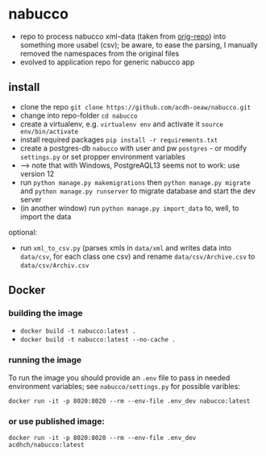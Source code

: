 # nabucco
* repo to process nabucco xml-data (taken from [orig-repo](https://github.com/DigitalPasts/nabucco/tree/master/nabucco-xml)) into something more usabel (csv); be aware, to ease the parsing, I manually removed the namespaces from the original files
* evolved to application repo for generic nabucco app

## install

* clone the repo `git clone https://github.com/acdh-oeaw/nabucco.git`
* change into repo-folder `cd nabucco`
* create a virtualenv, e.g. `virtualenv env` and activate it `source env/bin/activate`
* install required packages `pip install -r requirements.txt`
* create a postgres-db `nabucco` with user and pw `postgres` - or modify `settings.py` or set propper environment variables
*  --> note that with Windows, PostgreAQL13 seems not to work: use version 12
* run `python manage.py makemigrations` then `python manage.py migrate` and  `python manage.py runserver` to migrate database and start the dev server
* (in another window) run `python manage.py import_data` to, well, to import the data

optional:

* run `xml_to_csv.py` (parses xmls in `data/xml` and writes data into `data/csv`, for each class one csv) and rename `data/csv/Archive.csv` to `data/csv/Archiv.csv`

## Docker

### building the image

* `docker build -t nabucco:latest .`
* `docker build -t nabucco:latest --no-cache .`

### running the image

To run the image you should provide an `.env` file to pass in needed environment variables; see `nabucco/settings.py` for possible varibles:

`docker run -it -p 8020:8020 --rm --env-file .env_dev nabucco:latest`

### or use published image:

`docker run -it -p 8020:8020 --rm --env-file .env_dev acdhch/nabucco:latest`
